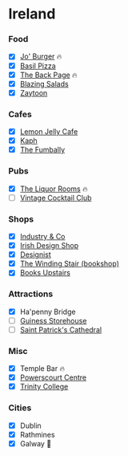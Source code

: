 Ireland
======

### Food
- [x] [Jo' Burger](http://www.joburger.ie/) 🔥
- [x] [Basil Pizza](https://www.yelp.ie/biz/basil-dublin)
- [x] [The Back Page](https://www.yelp.ie/biz/the-back-page-dublin) 🔥
- [x] [Blazing Salads](http://www.blazingsalads.com/)
- [x] [Zaytoon](http://www.zaytoon.ie/)

### Cafes
- [x] [Lemon Jelly Cafe](https://www.lemonjellycafe.ie/)
- [x] [Kaph](http://www.kaph.ie/)
- [x] [The Fumbally](http://thefumbally.ie/)

### Pubs
- [x] [The Liquor Rooms](http://theliquorrooms.com/) 🔥
- [ ] [Vintage Cocktail Club](http://vintagecocktailclub.com/)

### Shops
- [x] [Industry & Co](https://industryandco.com/)
- [x] [Irish Design Shop](http://irishdesignshop.com/)
- [x] [Designist](https://shop.designist.ie/)
- [x] [The Winding Stair (bookshop)](http://winding-stair.com/)
- [x] [Books Upstairs](http://www.booksirish.com/)

### Attractions
- [x] Ha'penny Bridge
- [ ] [Guiness Storehouse](https://www.guinness-storehouse.com/en)
- [ ] [Saint Patrick's Cathedral](https://www.stpatrickscathedral.ie/)

### Misc
- [x] Temple Bar :fire:
- [x] [Powerscourt Centre](http://www.powerscourtcentre.ie/)
- [x] [Trinity College](https://www.tcd.ie/)

### Cities
- [x] Dublin
- [x] Rathmines
- [x] Galway 💩

